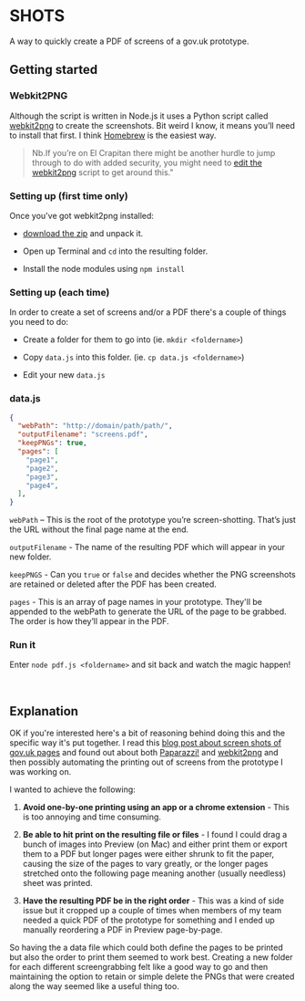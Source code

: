 # SHOTS
A way to quickly create a PDF of screens of a gov.uk prototype.

## Getting started

###  Webkit2PNG
Although the script is written in Node.js it uses a Python script called [webkit2png](http://www.paulhammond.org/webkit2png/) to create the screenshots. Bit weird I know, it means you’ll need to install that first. I think [Homebrew](http://brew.sh/) is the easiest way. 

> Nb.If you’re on El Crapitan there might be another hurdle to jump through to do with added security, you might need to [edit the webkit2png](https://github.com/bendalton/webkit2png/commit/9a96ac8977c386a84edb674ca1518e90452cee88) script to get around this."

###  Setting up (first time only)

Once you've got webkit2png installed: 

* [download the zip](https://github.com/morganesque/shots/archive/master.zip) and unpack it.

* Open up Terminal and `cd` into the resulting folder.

* Install the node modules using `npm install`

###  Setting up (each time)

In order to create a set of screens and/or a PDF there's a couple of things you need to do:

* Create a folder for them to go into (ie. `mkdir <foldername>`)

* Copy `data.js` into this folder. (ie. `cp data.js <foldername>`)

* Edit your new `data.js`

### data.js
```json
{
  "webPath": "http://domain/path/path/",
  "outputFilename": "screens.pdf",
  "keepPNGs": true,
  "pages": [
    "page1",
    "page2",
    "page3",
    "page4",
  ],
}
```

`webPath` – This is the root of the prototype you’re screen-shotting. That’s just the URL without the final page name at the end.

`outputFilename` - The name of the resulting PDF which will appear in your new folder.

`keepPNGS` - Can you `true` or `false` and decides whether the PNG screenshots are retained or deleted after the PDF has been created.

`pages` - This is an array of page names in your prototype. They'll be appended to the webPath to generate the URL of the page to be grabbed. The order is how they’ll appear in the PDF.

### Run it

Enter `node pdf.js <foldername>` and sit back and watch the magic happen!

&nbsp;
&nbsp;
&nbsp;
&nbsp;

## Explanation

OK if you're interested here's a bit of reasoning behind doing this and the specific way it's put together. I read this [blog post about screen shots of gov.uk pages](https://designnotes.blog.gov.uk/2015/10/15/how-and-why-to-print-all-the-things/) and found out about both [Paparazzi!](https://derailer.org/paparazzi/) and [webkit2png](http://www.paulhammond.org/webkit2png/) and then possibly automating the printing out of screens from the prototype I was working on. 

I wanted to achieve the following:

1. **Avoid one-by-one printing using an app or a chrome extension** - This is too annoying and time consuming.

2. **Be able to hit print on the resulting file or files** - I found I could drag a bunch of images into Preview (on Mac) and either print them or export them to a PDF but longer pages were either shrunk to fit the paper, causing the size of the pages to vary greatly, or the longer pages stretched onto the following page meaning another (usually needless) sheet was printed.

3. **Have the resulting PDF be in the right order** - This was a kind of side issue but it cropped up a couple of times when members of my team needed a quick PDF of the prototype for something and I ended up manually reordering a PDF in Preview page-by-page.

So having the a data file which could both define the pages to be printed but also the order to print them seemed to work best. Creating a new folder for each different screengrabbing felt like a good way to go and then maintaining the option to retain or simple delete the PNGs that were created along the way seemed like a useful thing too.


